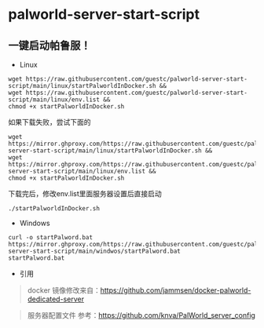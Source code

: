 # palworld-server-start-script
## 一键启动帕鲁服！
* Linux 
```
wget https://raw.githubusercontent.com/guestc/palworld-server-start-script/main/linux/startPalworldInDocker.sh &&
wget https://raw.githubusercontent.com/guestc/palworld-server-start-script/main/linux/env.list &&
chmod +x startPalworldInDocker.sh
```
如果下载失败，尝试下面的
```
wget https://mirror.ghproxy.com/https://raw.githubusercontent.com/guestc/palworld-server-start-script/main/linux/startPalworldInDocker.sh &&
wget https://mirror.ghproxy.com/https://raw.githubusercontent.com/guestc/palworld-server-start-script/main/linux/env.list &&
chmod +x startPalworldInDocker.sh
```

下载完后，修改env.list里面服务器设置后直接启动
```
./startPalworldInDocker.sh
```

* Windows 
```
curl -o startPalword.bat https://mirror.ghproxy.com/https://raw.githubusercontent.com/guestc/palworld-server-start-script/main/windwos/startPalword.bat
startPalword.bat
```

* 引用 
> docker 镜像修改来自：https://github.com/jammsen/docker-palworld-dedicated-server

> 服务器配置文件 参考：https://github.com/knva/PalWorld_server_config 
